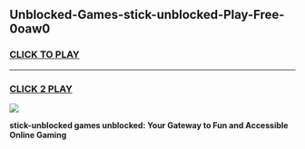 
## Unblocked-Games-stick-unblocked-Play-Free-0oaw0
<h3>
<a href="https://premium76.site?title=stick-unblocked&ref=20M">CLICK TO PLAY</a></h3>
<hr>

<h3>
<a href="https://premium76.site?title=stick-unblocked&ref=20M">CLICK 2 PLAY</a>
  
</h3>

<a href="https://premium76.site?title=stick-unblocked&ref=19M"><img src="https://clearcache.store/games.png"></a>


**stick-unblocked games unblocked: Your Gateway to Fun and Accessible Online Gaming**
